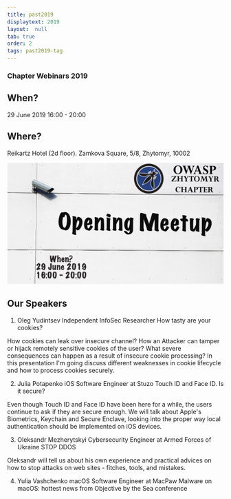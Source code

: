 ```yaml
---
title: past2019
displaytext: 2019
layout:  null
tab: true
order: 2
tags: past2019-tag
---
```

### Chapter Webinars 2019

## When?
29 June 2019
16:00 - 20:00

## Where?
Reikartz Hotel (2d floor). Zamkova Square, 5/8, Zhytomyr, 10002

![OWASP ZHYTOMYR 2019](assets/images/meetup/owM2019.png "OWASP Zhytomyr 2019")

## Our Speakers

1. Oleg Yudintsev
Independent InfoSec Researcher
How tasty are your cookies?

How cookies can leak over insecure channel? How an Attacker can tamper or hijack remotely sensitive cookies of the user? What severe consequences can happen as a result of insecure cookie processing? In this presentation I'm going discuss different weaknesses in cookie lifecycle and how to process cookies securely.

2. Julia Potapenko
iOS Software Engineer at Stuzo
Touch ID and Face ID. Is it secure?

Even though Touch ID and Face ID have been here for a while, the users continue to ask if they are secure enough. We will talk about Apple's Biometrics, Keychain and Secure Enclave, looking into the proper way local authentication should be implemented on iOS devices.

3. Oleksandr Mezherytskyi
Cybersecurity Engineer at Armed Forces of Ukraine
STOP DDOS

Oleksandr will tell us about his own experience and practical advices on how to stop attacks on web sites - fitches, tools, and mistakes.

4. Yulia Vashchenko
macOS Software Engineer at MacPaw
Malware on macOS: hottest news from Objective by the Sea conference
